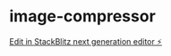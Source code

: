 # image-compressor

[Edit in StackBlitz next generation editor ⚡️](https://stackblitz.com/~/github.com/setuagrawal/image-compressor)